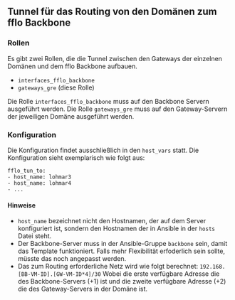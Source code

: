 ## Tunnel für das Routing von den Domänen zum fflo Backbone

### Rollen
Es gibt zwei Rollen, die die Tunnel zwischen den Gateways der einzelnen Domänen und dem fflo Backbone aufbauen.

- ``interfaces_fflo_backbone``
- ``gateways_gre`` (diese Rolle)

Die Rolle ``interfaces_fflo_backbone`` muss auf den Backbone Servern ausgeführt werden. Die Rolle ``gateways_gre`` muss auf den Gateway-Servern der jeweiligen Domäne ausgeführt werden.

### Konfiguration
Die Konfiguration findet ausschließlich in den ``host_vars`` statt.
Die Konfiguration sieht exemplarisch wie folgt aus:

```
fflo_tun_to:
- host_name: lohmar3
- host_name: lohmar4
- ...
```

#### Hinweise

- ``host_name`` bezeichnet nicht den Hostnamen, der auf dem Server konfiguriert ist, sondern den Hostnamen der in Ansible in der ``hosts`` Datei steht.
- Der Backbone-Server muss in der Ansible-Gruppe ``backbone`` sein, damit das Template funktioniert. Falls mehr Flexibilität erfoderlich sein sollte, müsste das noch angepasst werden.
- Das zum Routing erforderliche Netz wird wie folgt berechnet: ``192.168.[BB-VM-ID].[GW-VM-ID*4]/30`` Wobei die erste verfügbare Adresse die des Backbone-Servers (+1) ist und die zweite verfügbare Adresse (+2) die des Gateway-Servers in der Domäne ist.
